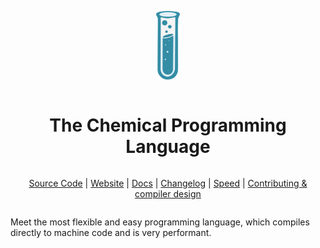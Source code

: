 <div align="center" style="display:grid;place-items:center;">
<p>
    <a href="https://chemical.qinetik.org/" target="_blank"><img height="110" style="height : 110px;" src="https://raw.githubusercontent.com/chemicallang/chemical/main/lang/assets/Logo.svg?sanitize=true" alt="Chemical logo"></a>
</p>
<h1>The Chemical Programming Language</h1>
    
[Source Code](https://github.com/chemicallang/chemical)
| [Website](https://chemicallang.github.io/)
| [Docs](https://github.com/chemicallang/chemical/blob/main/lang/docs/README.md)
| [Changelog](https://github.com/chemicallang/chemical/blob/main/lang/docs/CHANGELOG.md)
| [Speed](https://chemical.qinetik.org/speed)
| [Contributing & compiler design](https://github.com/chemicallang/chemical/blob/main/lang/docs/CONTRIBUTING.md)

</div>

Meet the most flexible and easy programming language, which compiles directly to machine code and is very performant.
